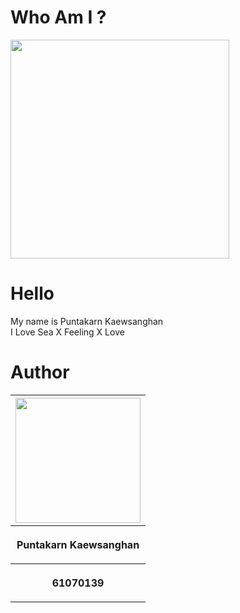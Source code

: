# Who Am I ?
<img src="https://scontent.fbkk22-1.fna.fbcdn.net/v/t1.0-9/44834580_2016404761760745_3501508200149024768_n.jpg?_nc_cat=108&_nc_ht=scontent.fbkk22-1.fna&oh=9044279905bdb714b787a0cdae36f7ef&oe=5C77AFCD" height="350"></th>
# Hello
My name is Puntakarn Kaewsanghan<br>
I Love Sea X Feeling X Love
# Author
<center><table>
 <tr>
  <th><img src="https://scontent.fbkk22-2.fna.fbcdn.net/v/t1.0-9/18486196_1440817409319486_1967233063297352734_n.jpg?_nc_cat=103&_nc_ht=scontent.fbkk22-2.fna&oh=f861deb8c578ffc841e09c6c8af09a7a&oe=5C7DC808" height="200" width="200"></th>
 </tr>
 <tr>
  <th><p align="center">Puntakarn Kaewsanghan</p></th>
 </tr>
 <tr>
  <th><p align="center">61070139</p></th>
 </tr>